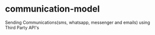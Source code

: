 # communication-model
Sending Communications(sms, whatsapp, messenger and emails) using Third Party API's
